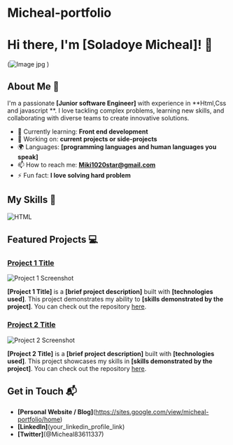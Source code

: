 # Micheal-portfolio
# Hi there, I'm [Soladoye Micheal]! 👋

(![Image jpg](https://github.com/user-attachments/assets/b357e771-1f1b-4fa3-9148-5fb328eb81f3)
)

## About Me 🚀

I'm a passionate **[Junior software Engineer]** with experience in **Html,Css and javascript **. I love tackling complex problems, learning new skills, and collaborating with diverse teams to create innovative solutions.

- 🌱 Currently learning: **Front end development**
- 🔭 Working on: **current projects or side-projects**
- 🌍 Languages: **[programming languages and human languages you speak]**
- 📫 How to reach me: **Miki1020star@gmail.com**
- ⚡ Fun fact: **I love solving hard problem**

## My Skills 🧠

![HTML](https://img.shields.io/badge/-HTML-E34F26?style=flat-square&logo=html5&logoColor=white)

## Featured Projects 💻

### [Project 1 Title](project_1_link)

![Project 1 Screenshot](project_1_screenshot_url)

**[Project 1 Title]** is a **[brief project description]** built with **[technologies used]**. This project demonstrates my ability to **[skills demonstrated by the project]**. You can check out the repository [here](project_1_repository_link).

### [Project 2 Title](project_2_link)

![Project 2 Screenshot](project_2_screenshot_url)

**[Project 2 Title]** is a **[brief project description]** built with **[technologies used]**. This project showcases my skills in **[skills demonstrated by the project]**. You can check out the repository [here](project_2_repository_link).

## Get in Touch 📬

- **[Personal Website / Blog]**(https://sites.google.com/view/micheal-portfolio/home)
- **[LinkedIn]**(your_linkedin_profile_link)
- **[Twitter]**(@Micheal83611337)
